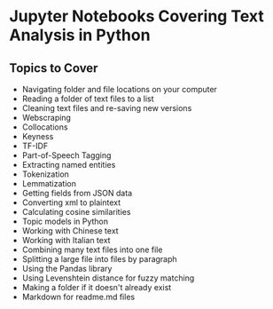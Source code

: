 # Jupyter Notebooks Covering Text Analysis in Python

## Topics to Cover

- Navigating folder and file locations on your computer
- Reading a folder of text files to a list
- Cleaning text files and re-saving new versions
- Webscraping
- Collocations
- Keyness
- TF-IDF
- Part-of-Speech Tagging
- Extracting named entities
- Tokenization
- Lemmatization
- Getting fields from JSON data
- Converting xml to plaintext
- Calculating cosine similarities
- Topic models in Python
- Working with Chinese text 
- Working with Italian text
- Combining many text files into one file
- Splitting a large file into files by paragraph
- Using the Pandas library
- Using Levenshtein distance for fuzzy matching
- Making a folder if it doesn't already exist
- Markdown for readme.md files
